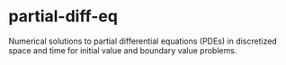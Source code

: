 # partial-diff-eq
Numerical solutions to partial differential equations (PDEs) in discretized space and time for initial value and boundary value problems.
